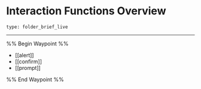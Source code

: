 # Interaction Functions Overview
 
```ccard
type: folder_brief_live
```
 
---

%% Begin Waypoint %%
- [[alert]]
- [[confirm]]
- [[prompt]]

%% End Waypoint %%